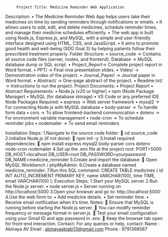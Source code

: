          Project Title: Medicine Reminder Web Application
Description:
•	The Medicine Reminder Web App helps users take their medicines on time by sending reminders through notifications or emails.
•	It allows users to add, edit, and delete medicines, schedule reminder times, and manage their medicine schedules efficiently.
•	The web app is built using Node.js, Express.js, and MySQL, with a simple and user-friendly interface designed using HTML, CSS, and JavaScript.
•	It aims to promote good health and well-being (SDG Goal 3) by helping patients follow their prescribed treatment properly. 
Folder Structure:
•	source_code → Contains all source code files (server, routes, and frontend). 
Database → MySQL database dump or SQL script. 
•	Project_Report→ Complete project report in Word format. 
•	PPT/ → Final viva presentation slides. 
•	Video/ → Demonstration video of the project. 
•	Journal_Paper/ → Journal paper in Word format. 
•	Abstract/ → One-page abstract of the project. 
•	Readme.txt/ → Instructions to run the project. 
Project Documents:
•	Project Report
•	Abstract
Requirements:
•	Node.js (v20 or higher) 
•	npm (Node Package Manager) 
•	MySQL (for database storage) 
•	VS Code or any preferred IDE 
Node Packages Required:
•	express → Web server framework 
•	mysql2 → For connecting Node.js with MySQL database 
•	body-parser → To handle form data 
•	cors → To allow frontend-backend communication 
•	dotenv → For environment variable management 
•	node-cron → To schedule reminder jobs 
•	nodemailer → To send email reminders 

Installation Steps:
1.Navigate to the source code folder:
	cd source_code
2.Initialize Node.js (if not done):
	npm init -y
3.Install required dependencies:
	npm install express mysql2 body-parser cors dotenv node-cron nodemailer
4.Set up the .env file at the project root:
PORT=5000
DB_HOST=localhost
DB_USER=root
DB_PASSWORD=yourpassword
DB_NAME=medicine_reminder
5.Create and import the database:
	Open MySQL Workbench / phpMyAdmin.
6.Create a database named medicine_reminder.
7.Run this SQL command:
CREATE TABLE medicines (
 id INT AUTO_INCREMENT PRIMARY KEY,
  name VARCHAR(100),
  time TIME,
  email VARCHAR(100)
);
Execution Steps:
1.Start your MySQL server 
2.Run the Node.js server:
•	node server.js
•	Server running on http://localhost:5000
3.Open your browser and go to:
http://localhost:5000
4.Use the web form to:
•	Add medicine details.
•	Set reminder time.
•	Receive email notification when it’s time.
Notes:
	Ensure that MySQL is running before starting the Node.js server.
	You can modify reminder frequency or message format in server.js.
	Test your email configuration using your Gmail ID and app password in .env.
	Keep the browser tab open for front-end interaction.
Contact:
For any queries or help, contact:
Name : Abinaya AV
Email : abinayaabiabi13@gmail.com
Phone : 9791368587
